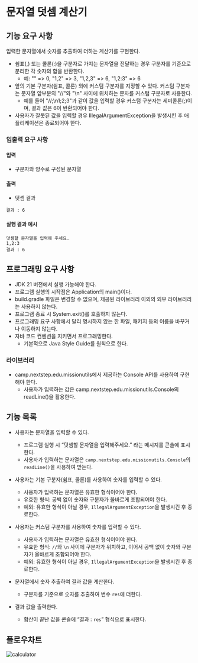 # 문자열 덧셈 계산기
## 기능 요구 사항
입력한 문자열에서 숫자를 추출하여 더하는 계산기를 구현한다.
- 쉼표(,) 또는 콜론(:)을 구분자로 가지는 문자열을 전달하는 경우 구분자를 기준으로 분리한 각 숫자의 합을 반환한다.
  - 예: "" => 0, "1,2" => 3, "1,2,3" => 6, "1,2:3" => 6
- 앞의 기본 구분자(쉼표, 콜론) 외에 커스텀 구분자를 지정할 수 있다. 커스텀 구분자는 문자열 앞부분의 "//"와 "\n" 사이에 위치하는 문자를 커스텀 구분자로 사용한다.
  - 예를 들어 "//;\n1;2;3"과 같이 값을 입력할 경우 커스텀 구분자는 세미콜론(;)이며, 결과 값은 6이 반환되어야 한다.
- 사용자가 잘못된 값을 입력할 경우 IllegalArgumentException을 발생시킨 후 애플리케이션은 종료되어야 한다.

### 입출력 요구 사항

#### 입력
- 구분자와 양수로 구성된 문자열
#### 출력
- 덧셈 결과

```결과 : 6```

#### 실행 결과 예시
```
덧셈할 문자열을 입력해 주세요.
1,2:3
결과 : 6
```

## 프로그래밍 요구 사항
- JDK 21 버전에서 실행 가능해야 한다.
- 프로그램 실행의 시작점은 Application의 main()이다.
- build.gradle 파일은 변경할 수 없으며, 제공된 라이브러리 이외의 외부 라이브러리는 사용하지 않는다.
- 프로그램 종료 시 System.exit()를 호출하지 않는다.
- 프로그래밍 요구 사항에서 달리 명시하지 않는 한 파일, 패키지 등의 이름을 바꾸거나 이동하지 않는다.
- 자바 코드 컨벤션을 지키면서 프로그래밍한다.
  - 기본적으로 Java Style Guide를 원칙으로 한다.

### 라이브러리
- camp.nextstep.edu.missionutils에서 제공하는 Console API를 사용하여 구현해야 한다.
  - 사용자가 입력하는 값은 camp.nextstep.edu.missionutils.Console의 readLine()을 활용한다.

## 기능 목록
- 사용자는 문자열을 입력할 수 있다.
    -  프로그램 실행 시 “덧셈할 문자열을 입력해주세요.” 라는 메시지를 콘솔에 표시한다.
    -  사용자가 입력하는 문자열은 `camp.nextstep.edu.missionutils.Console`의 `readLine()`을 사용하여 받는다.

- 사용자는 기본 구분자(쉼표, 콜론)를 사용하여 숫자를 입력할 수 있다.
    -  사용자가 입력하는 문자열은 유효한 형식이어야 한다.
    -  유효한 형식: 공백 없이 숫자와 구분자가 올바르게 조합되어야 한다.
    -  예외: 유효한 형식이 아닐 경우, `IllegalArgumentException`을 발생시킨 후 종료한다.

-  사용자는 커스텀 구분자를 사용하여 숫자를 입력할 수 있다.
    -  사용자가 입력하는 문자열은 유효한 형식이어야 한다.
    -  유효한 형식: `//`와 `\n` 사이에 구분자가 위치하고, 이어서 공백 없이 숫자와 구분자가 올바르게 조합되어야 한다.
    -  예외: 유효한 형식이 아닐 경우, `IllegalArgumentException`을 발생시킨 후 종료한다.

-  문자열에서 숫자 추출하여 결과 값을 계산한다.
    -  구분자를 기준으로 숫자를 추출하여 변수 `res`에 더한다.

-  결과 값을 출력한다.
    -  합산이 끝난 값을 콘솔에 “결과 : `res`” 형식으로 표시한다.

## 플로우차트
![calculator](https://github.com/user-attachments/assets/669813f8-983c-438b-8377-8b1a1326cb1a)